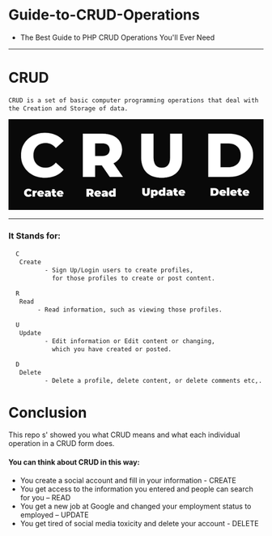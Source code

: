 # Guide-to-CRUD-Operations
-    The Best Guide to PHP CRUD Operations You'll Ever Need

--------------------------------------------------------------------------------------------------------
<h1><strong>CRUD</strong></h1>

```
CRUD is a set of basic computer programming operations that deal with the Creation and Storage of data.
```
<p align="center">
    <img src="https://github.com/Veerendra-K/Guide-to-CRUD-Operations/blob/main/Results/crud.png">
</p>

--------------------------------------------------------------------------------------------------------

<h3> It Stands for:</h3>

```
  C 
   Create
          - Sign Up/Login users to create profiles,
            for those profiles to create or post content.
```

```
  R 
   Read
        - Read information, such as viewing those profiles.
```
```
  U 
   Update
          - Edit information or Edit content or changing,
            which you have created or posted.
```

```
  D 
   Delete
          - Delete a profile, delete content, or delete comments etc,.
```

# Conclusion
This repo s' showed you what CRUD means and what each individual operation in a CRUD form does.

<h4>You can think about CRUD in this way:</h4>

- You create a social account and fill in your information - CREATE
- You get access to the information you entered and people can search for you – READ
- You get a new job at Google and changed your employment status to employed – UPDATE
- You get tired of social media toxicity and delete your account - DELETE
